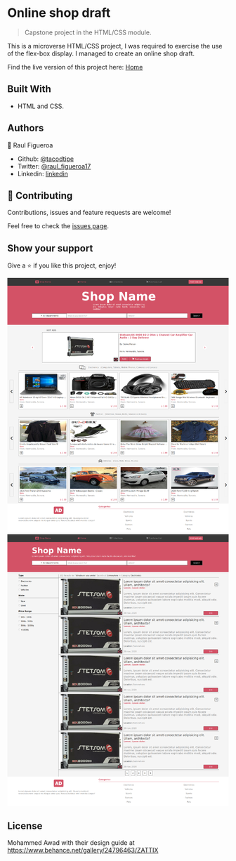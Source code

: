 # Online shop draft

> Capstone project in the HTML/CSS module.

This is a microverse HTML/CSS project, I was required to exercise the use of the flex-box display.
I managed to create an online shop draft.

Find the live version of this project here: 
[Home](https://raw.githack.com/tacodtripe/online-shop/features/index.html)

## Built With

- HTML and CSS.

## Authors

👤 Raul Figueroa

- Github: [@tacodtipe](https://github.com/tacodtripe)
- Twitter: [@raul_figueroa17](https://twitter.com/raul_figueroa17)
- Linkedin: [linkedin](https://www.linkedin.com/in/luis-raul-figueroa-soto-63411118a/)

## 🤝 Contributing

Contributions, issues and feature requests are welcome!

Feel free to check the [issues page](issues/).

## Show your support

Give a ⭐️ if you like this project, enjoy!

![screenshot](home-screenshot.png)
![screenshot](search-screenshot.png)

## License

Mohammed Awad with their design guide at https://www.behance.net/gallery/24796463/ZATTIX
